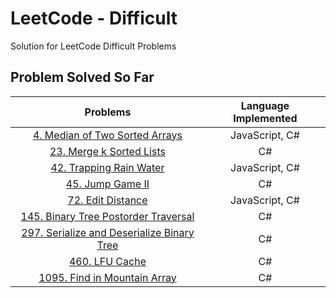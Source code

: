 # LeetCode - Difficult

Solution for LeetCode Difficult Problems

## Problem Solved So Far

|                                                       Problems                                                        | Language Implemented |
| :-------------------------------------------------------------------------------------------------------------------: | :------------------: |
|            [4. Median of Two Sorted Arrays](https://leetcode-cn.com/problems/median-of-two-sorted-arrays/)            |    JavaScript, C#    |
|                  [23. Merge k Sorted Lists](https://leetcode-cn.com/problems/merge-k-sorted-lists/)                   |          C#          |
|                   [42. Trapping Rain Water](https://leetcode-cn.com/problems/trapping-rain-water/)                    |    JavaScript, C#    |
|                          [45. Jump Game II](https://leetcode-cn.com/problems/jump-game-ii/)                           |          C#          |
|                         [72. Edit Distance](https://leetcode-cn.com/problems/edit-distance/)                          |    JavaScript, C#    |
|       [145. Binary Tree Postorder Traversal](https://leetcode-cn.com/problems/binary-tree-postorder-traversal/)       |          C#          |
| [297. Serialize and Deserialize Binary Tree](https://leetcode-cn.com/problems/serialize-and-deserialize-binary-tree/) |          C#          |
|                             [460. LFU Cache](https://leetcode-cn.com/problems/lfu-cache/)                             |          C#          |
|               [1095. Find in Mountain Array](https://leetcode-cn.com/problems/find-in-mountain-array/)                |          C#          |
